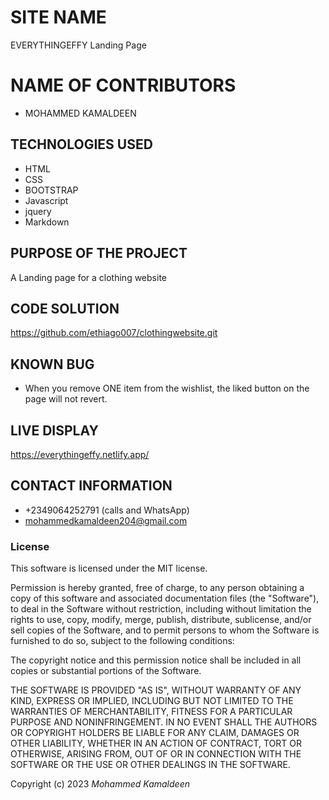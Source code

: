 # SITE NAME
EVERYTHINGEFFY Landing Page


# NAME OF CONTRIBUTORS
* MOHAMMED KAMALDEEN


## TECHNOLOGIES USED
* HTML
* CSS
* BOOTSTRAP
* Javascript
* jquery
* Markdown

## PURPOSE OF THE PROJECT
A Landing page for a clothing website

## CODE SOLUTION

https://github.com/ethiago007/clothingwebsite.git


## KNOWN BUG
* When you remove ONE item from the wishlist, the liked button on the page will not revert.


## LIVE DISPLAY
https://everythingeffy.netlify.app/


## CONTACT INFORMATION
* +2349064252791 (calls and WhatsApp)
* mohammedkamaldeen204@gmail.com





### License

This software is licensed under the MIT license.

Permission is hereby granted, free of charge, to any person obtaining a copy of this software and associated documentation files (the "Software"), to deal in the Software without restriction, including without limitation the rights to use, copy, modify, merge, publish, distribute, sublicense, and/or sell copies of the Software, and to permit persons to whom the Software is furnished to do so, subject to the following conditions:

The copyright notice and this permission notice shall be included in all copies or substantial portions of the Software.

THE SOFTWARE IS PROVIDED "AS IS", WITHOUT WARRANTY OF ANY KIND, EXPRESS OR IMPLIED, INCLUDING BUT NOT LIMITED TO THE WARRANTIES OF MERCHANTABILITY, FITNESS FOR A PARTICULAR PURPOSE AND NONINFRINGEMENT. IN NO EVENT SHALL THE AUTHORS OR COPYRIGHT HOLDERS BE LIABLE FOR ANY CLAIM, DAMAGES OR OTHER LIABILITY, WHETHER IN AN ACTION OF CONTRACT, TORT OR OTHERWISE, ARISING FROM, OUT OF OR IN CONNECTION WITH THE SOFTWARE OR THE USE OR OTHER DEALINGS IN THE SOFTWARE.

Copyright (c) 2023 *Mohammed Kamaldeen*
